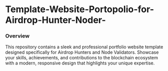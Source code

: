 # Template-Website-Portopolio-for-Airdrop-Hunter-Noder-

### Overview

This repository contains a sleek and professional portfolio website template designed specifically for Airdrop Hunters and Node Validators. Showcase your skills, achievements, and contributions to the blockchain ecosystem with a modern, responsive design that highlights your unique expertise.
